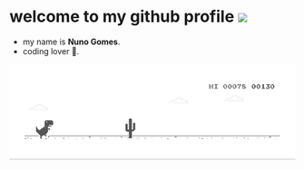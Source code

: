 # **welcome to my github profile** ![](https://komarev.com/ghpvc/?username=ndgomes&abbreviated=true&base=400)

- my name is **Nuno Gomes**.
- coding lover 💚.

![](https://raw.githubusercontent.com/ndgomes/ndgomes/main/dino.gif)
